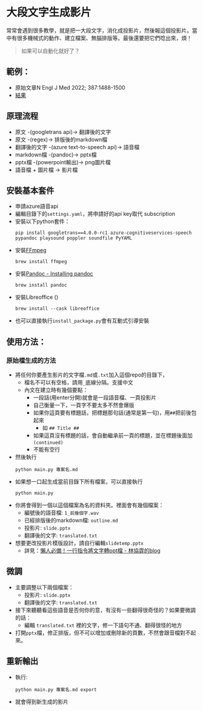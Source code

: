 # 大段文字生成影片

常常會遇到很多教學，就是把一大段文字，消化成投影片，然後報這個投影片。當中有很多機械式的動作、建立檔案、無腦排版等。最後還要把它們唸出來，煩！

> 如果可以自動化就好了？

## 範例：

* 原始文章N Engl J Med 2022; 387:1488-1500
* [結果](https://youtu.be/ka2UzggGMaU)

## 原理流程

* 原文 -(googletrans api)-> 翻譯後的文字
* 原文 -(regex)-> 排版後的markdown檔
* 翻譯後的文字 -(azure text-to-speech api)-> 語音檔
* markdown檔 -(pandoc)-> pptx檔
* pptx檔 -(powerpoint輸出)-> png圖片檔
* 語音檔 + 圖片檔 -> 影片檔

## 安裝基本套件

* 申請azure語音api
* 編輯目錄下的`settings.yaml`，將申請好的api key取代 subscription
* 安裝以下python套件：
	```shell
	pip install googletrans==4.0.0-rc1 azure-cognitiveservices-speech pypandoc playsound poppler soundfile PyYAML
	```
* 安裝[FFmpeg](https://ffmpeg.org/)
	```shell
	brew install ffmpeg
	```
* 安裝[Pandoc - Installing pandoc](https://pandoc.org/installing.html)
	```shell
	brew install pandoc
	```
* 安裝Libreoffice ()
	```shell
	brew install --cask libreoffice
	```
* 也可以直接執行`install_package.py`會有互動式引導安裝

## 使用方法：

### 原始檔生成的方法
* 將任何你要產生影片的文字檔`.md`或`.txt`加入這個repo的目錄下，
	* 檔名不可以有空格，請用`_`底線分隔。支援中文
	* 內文在建立時有幾個要點：
		* 一段話(用enter分開)就會是一段語音檔、一頁投影片
		* 自己衡量一下，一頁字不要太多不然會爆版
		* 如果你這頁要有標題話，把標題那句話(通常是第一句)，用`##`把前後包起來
			* 如 `## Title ##`
		* 如果這頁沒有標題的話，會自動繼承前一頁的標題，並在標題後面加`(continued)`
		* 不能有空行
* 然後執行
	```
	python main.py 專案名.md
	```
* 如果想一口起生成當前目錄下所有檔案，可以直接執行
	```
	python main.py
	```
* 你將會得到一個以這個檔案為名的資料夾。裡面會有幾個檔案：
	* 編號後的語音檔: `1_前幾個字.wav`
	* 已經排版後的markdown檔: `outline.md`
	* 投影片: `slide.pptx`
	* 翻譯後的文字: `translated.txt`
* 想要更改投影片模版設計，請自行編輯`slidetemp.pptx`
	* 詳見：[懶人必備！一行指令將文字轉ppt檔 - 林協霆的blog](https://htlin.site/posts/pandoc-md-to-pptx)

## 微調

* 主要調整以下兩個檔案：
	* 投影片: `slide.pptx`
	* 翻譯後的文字: `translated.txt`
* 接下來聽聽看這些語音是否何你的意，有沒有一些翻得很奇怪的？如果要微調的話：
	* 編輯 `translated.txt` 裡的文字，修一下語句不通、翻得很怪的地方
* 打開`pptx`檔，修正排版，但不可以增加或刪除新的頁數，不然會跟音檔對不起來。

## 重新輸出

* 執行:
	```
	python main.py 專案名.md export
	```
* 就會得到新生成的影片
